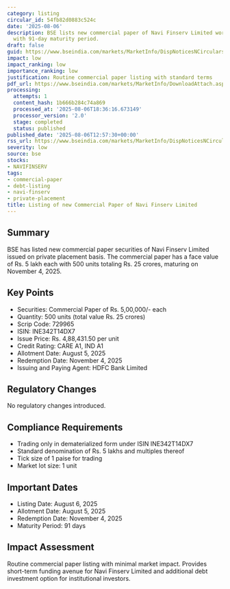 ```yaml
---
category: listing
circular_id: 54fb82d0883c524c
date: '2025-08-06'
description: BSE lists new commercial paper of Navi Finserv Limited worth Rs. 25 crores
  with 91-day maturity period.
draft: false
guid: https://www.bseindia.com/markets/MarketInfo/DispNoticesNCirculars.aspx?Noticeid={28833E23-62B0-4D8B-A5D7-EBB1D2BC42AA}&noticeno=20250806-39&dt=08/06/2025&icount=39&totcount=60&flag=0
impact: low
impact_ranking: low
importance_ranking: low
justification: Routine commercial paper listing with standard terms
pdf_url: https://www.bseindia.com/markets/MarketInfo/DownloadAttach.aspx?id=20250806-39&attachedId=
processing:
  attempts: 1
  content_hash: 1b666b284c74a869
  processed_at: '2025-08-06T18:36:16.673149'
  processor_version: '2.0'
  stage: completed
  status: published
published_date: '2025-08-06T12:57:30+00:00'
rss_url: https://www.bseindia.com/markets/MarketInfo/DispNoticesNCirculars.aspx?Noticeid={28833E23-62B0-4D8B-A5D7-EBB1D2BC42AA}&noticeno=20250806-39&dt=08/06/2025&icount=39&totcount=60&flag=0
severity: low
source: bse
stocks:
- NAVIFINSERV
tags:
- commercial-paper
- debt-listing
- navi-finserv
- private-placement
title: Listing of new Commercial Paper of Navi Finserv Limited
---
```


## Summary

BSE has listed new commercial paper securities of Navi Finserv Limited issued on private placement basis. The commercial paper has a face value of Rs. 5 lakh each with 500 units totaling Rs. 25 crores, maturing on November 4, 2025.

## Key Points

- Securities: Commercial Paper of Rs. 5,00,000/- each
- Quantity: 500 units (total value Rs. 25 crores)
- Scrip Code: 729965
- ISIN: INE342T14DX7
- Issue Price: Rs. 4,88,431.50 per unit
- Credit Rating: CARE A1, IND A1
- Allotment Date: August 5, 2025
- Redemption Date: November 4, 2025
- Issuing and Paying Agent: HDFC Bank Limited

## Regulatory Changes

No regulatory changes introduced.

## Compliance Requirements

- Trading only in dematerialized form under ISIN INE342T14DX7
- Standard denomination of Rs. 5 lakhs and multiples thereof
- Tick size of 1 paise for trading
- Market lot size: 1 unit

## Important Dates

- Listing Date: August 6, 2025
- Allotment Date: August 5, 2025
- Redemption Date: November 4, 2025
- Maturity Period: 91 days

## Impact Assessment

Routine commercial paper listing with minimal market impact. Provides short-term funding avenue for Navi Finserv Limited and additional debt investment option for institutional investors.